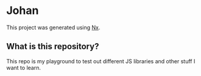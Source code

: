 # Johan

This project was generated using [Nx](https://nx.dev).

## What is this repository?

This repo is my playground to test out different JS libraries and other stuff I want to learn.

